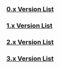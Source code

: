 
### [0.x Version List](subject-01/changelog_v0.x.md)
### [1.x Version List](subject-01/changelog_v1.x.md)
### [2.x Version List](subject-01/changelog_v2.x.md)
### [3.x Version List](subject-01/changelog_v3.x.md)
